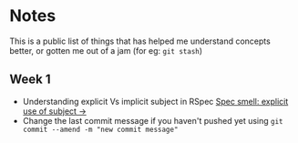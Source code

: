 # Notes

This is a public list of things that has helped me understand concepts better, or gotten me out of a jam (for eg: `git stash`)

## Week 1

* Understanding explicit Vs implicit subject in RSpec
[Spec smell: explicit use of subject →](http://blog.davidchelimsky.net/blog/2012/05/13/spec-smell-explicit-use-of-subject/)
* Change the last commit message if you haven't pushed yet using `git commit --amend -m "new commit message"`


